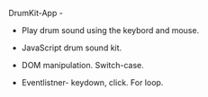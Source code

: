  DrumKit-App -


- Play drum sound using the keybord and mouse.

- JavaScript drum sound kit.

- DOM manipulation. Switch-case.

- Eventlistner- keydown, click. For loop.



